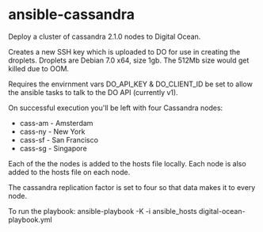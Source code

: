 ansible-cassandra
=================

Deploy a cluster of cassandra 2.1.0 nodes to Digital Ocean.

Creates a new SSH key which is uploaded to DO for use in creating the droplets. Droplets are Debian 7.0 x64, size 1gb. The 512Mb size would get killed due to OOM.

Requires the envirnment vars DO_API_KEY & DO_CLIENT_ID be set to allow the ansible tasks to talk to the DO API (currently v1).

On successful execution you'll be left with four Cassandra nodes:

* cass-am - Amsterdam
* cass-ny - New York
* cass-sf - San Francisco
* cass-sg - Singapore

Each of the the nodes is added to the hosts file locally. Each node is also added to the hosts file on each node.

The cassandra replication factor is set to four so that data makes it to every node.

To run the playbook: ansible-playbook -K -i ansible_hosts digital-ocean-playbook.yml

